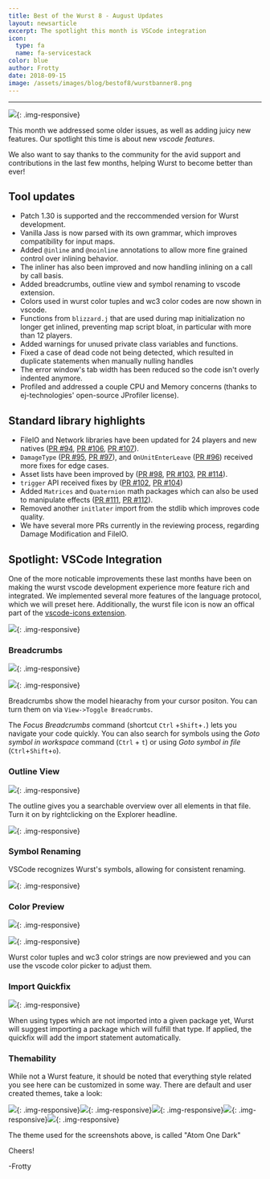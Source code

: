 ```yaml
---
title: Best of the Wurst 8 - August Updates
layout: newsarticle
excerpt: The spotlight this month is VSCode integration
icon:
  type: fa
  name: fa-servicestack
color: blue
author: Frotty
date: 2018-09-15
image: /assets/images/blog/bestof8/wurstbanner8.png
---
```

------

![](/assets/images/blog/bestof8/wurstbanner8.png){: .img-responsive}

This month we addressed some older issues, as well as adding juicy new features. Our spotlight this time is about new *vscode features*.

We also want to say thanks to the community for the avid support and contributions in the last few months, helping Wurst to become better than ever!

Tool updates
---
* Patch 1.30 is supported and the reccommended version for Wurst development.
* Vanilla Jass is now parsed with its own grammar, which improves compatibility for input maps.
* Added `@inline` and `@noinline` annotations to allow more fine grained control over inlining behavior.
* The inliner has also been improved and now handling inlining on a call by call basis.
* Added breadcrumbs, outline view and symbol renaming to vscode extension.
* Colors used in wurst color tuples and wc3 color codes are now shown in vscode.
* Functions from `blizzard.j` that are used during map initialization no longer get inlined, preventing map script bloat, in particular with more than 12 players.
* Added warnings for unused private class variables and functions.
* Fixed a case of dead code not being detected, which resulted in duplicate statements when manually nulling handles
* The error window's tab width has been reduced so the code isn't overly indented anymore.
* Profiled and addressed a couple CPU and Memory concerns (thanks to ej-technologies' open-source JProfiler license).

Standard library highlights
---

* FileIO and Network libraries have been updated for 24 players and new natives ([PR #94](https://github.com/wurstscript/WurstStdlib2/pull/94), [PR #106](https://github.com/wurstscript/WurstStdlib2/pull/106), [PR #107](https://github.com/wurstscript/WurstStdlib2/pull/107)).
* `DamageType` ([PR #95](https://github.com/wurstscript/WurstStdlib2/pull/95), [PR #97](https://github.com/wurstscript/WurstStdlib2/pull/97)), and `OnUnitEnterLeave`  ([PR #96](https://github.com/wurstscript/WurstStdlib2/pull/96))  received more fixes for edge cases.
* Asset lists have been improved by ([PR #98](https://github.com/wurstscript/WurstStdlib2/pull/98), [PR #103](https://github.com/wurstscript/WurstStdlib2/pull/103), [PR #114](https://github.com/wurstscript/WurstStdlib2/pull/114)).
* `trigger` API received fixes by ([PR #102](https://github.com/wurstscript/WurstStdlib2/pull/102), [PR #104](https://github.com/wurstscript/WurstStdlib2/pull/104))
* Added `Matrices` and `Quaternion` math packages which can also be used to manipulate effects ([PR #111](https://github.com/wurstscript/WurstStdlib2/pull/111), [PR #112](https://github.com/wurstscript/WurstStdlib2/pull/112)).
* Removed another `initlater` import from the stdlib which improves code quality.
* We have several more PRs currently in the reviewing process, regarding Damage Modification and FileIO.

Spotlight: VSCode Integration
---

One of the more noticable improvements these last months have been on making the wurst vscode development experience more feature rich and integrated. We implemented several more features of the language protocol, which we will preset here. Additionally, the wurst file icon is now an offical part of the [vscode-icons extension](https://marketplace.visualstudio.com/items?itemName=robertohuertasm.vscode-icons).

![](https://i.imgur.com/AUrSWqt.png){: .img-responsive}

### Breadcrumbs

![](https://i.imgur.com/6Mj0tIC.png){: .img-responsive}

![](https://i.imgur.com/fQbsyQi.png){: .img-responsive}

Breadcrumbs show the model hiearachy from your cursor positon.
You can turn them on via `View->Toggle Breadcrumbs`.

The *Focus Breadcrumbs* command (shortcut `Ctrl` +`Shift`+`.`) lets you navigate your code quickly.
You can also search for symbols using the *Goto symbol in workspace* command (`Ctrl` + `t`) or using *Goto symbol in file* (`Ctrl`+`Shift`+`o`).

### Outline View

![](https://i.imgur.com/M0S88xJ.png){: .img-responsive}

The outline gives you a searchable overview over all elements in that file. Turn it on by rightclicking on the Explorer headline.

![](https://i.imgur.com/an0TDoP.png){: .img-responsive}

### Symbol Renaming

VSCode recognizes Wurst's symbols, allowing for consistent renaming.

![](https://i.imgur.com/93MPgE3.gif){: .img-responsive}

### Color Preview

![](https://i.imgur.com/mpQ0jmd.png){: .img-responsive}

![](https://i.imgur.com/uCIl2T3.gif){: .img-responsive}

Wurst color tuples and wc3 color strings are now previewed and you can use the vscode color picker to adjust them.

### Import Quickfix

![](https://i.imgur.com/wHPvvrn.gif){: .img-responsive}

When using types which are not imported into a given package yet, Wurst will suggest importing a package which will fulfill that type. If applied, the quickfix will add the import statement automatically.

### Themability

While not a Wurst feature, it should be noted that everything style related you see here can be customized in some way. There are default and user created themes, take a look:

![](https://i.imgur.com/xYnqc7L.png){: .img-responsive}![](https://i.imgur.com/T1Icm60.png){: .img-responsive}![](https://i.imgur.com/HVT0A5m.png){: .img-responsive}![](https://i.imgur.com/I0wWnCT.png){: .img-responsive}![](https://i.imgur.com/kpUzuSc.png){: .img-responsive}

The theme used for the screenshots above, is called "Atom One Dark"

Cheers!

-Frotty

